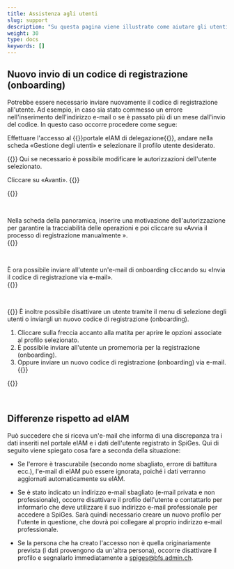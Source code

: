 ```yaml
---
title: Assistenza agli utenti
slug: support
description: "Su questa pagina viene illustrato come aiutare gli utenti in caso di necessità. La gestione degli utenti è un compito esclusivamente di competenza dei responsabili cantonali (KT_Superuser)."
weight: 30
type: docs
keywords: []
---
```


## Nuovo invio di un codice di registrazione (onboarding)

Potrebbe essere necessario inviare nuovamente il codice di registrazione all'utente. Ad esempio, in caso sia stato commesso un errore nell'inserimento dell'indirizzo e-mail o se è passato più di un mese dall'invio del codice. In questo caso occorre procedere come segue:

Effettuare l'accesso al {{<link url="https://www.portal.eiam.admin.ch/portal/adminservice/app/home" newTab="true">}}portale eIAM di delegazione{{</link>}}, andare nella scheda «Gestione degli utenti» e selezionare il profilo utente desiderato.

<!-- 1eme paire de colonnes -->

<div class="two_column">

<div class="left_col">
<!-- First column content goes here -->
{{<markdown>}}
Qui se necessario è possibile modificare le autorizzazioni dell'utente selezionato.

Cliccare su «Avanti».
{{</markdown>}}
</div>

<div class="right_col">
<!-- Second column content goes here -->
{{<insertImage image="continuer_it.png" class="edge max-w-90">}}
</div>
</div>

&nbsp;

<!-- 2eme paire de colonnes -->

<div class="two_column">

<div class="left_col">
<!-- First column content goes here -->
Nella scheda della panoramica, inserire una motivazione dell'autorizzazione per garantire la tracciabilità delle operazioni e poi cliccare su «Avvia il processo di registrazione manualmente ».
</div>

<div class="right_col">
<!-- Second column content goes here -->
{{<insertImage image="enreg_manu_it.png" class="edge max-w-90">}}
</div>
</div>

&nbsp;

<!-- 3eme paire de colonnes -->

<div class="two_column">

<div class="left_col">
<!-- First column content goes here -->
È ora possibile inviare all'utente un'e-mail di onboarding cliccando su «Invia il codice di registrazione via e-mail».
</div>

<div class="right_col">
<!-- Second column content goes here -->
{{<insertImage image="onboarding_it.png" class="edge max-w-90">}}
</div>
</div>

&nbsp;

<!-- 4eme paire de colonnes -->

<div class="two_column">

<div class="left_col">
<!-- First column content goes here -->
{{<markdown>}}
È inoltre possibile disattivare un utente tramite il menu di selezione degli utenti o inviargli un nuovo codice di registrazione (onboarding).

1. Cliccare sulla freccia accanto alla matita per aprire le opzioni associate al profilo selezionato.
2. È possibile inviare all'utente un promemoria per la registrazione (onboarding).
3. Oppure inviare un nuovo codice di registrazione (onboarding) via e-mail.
{{</markdown>}}

</div>

<div class="right_col">
<!-- Second column content goes here -->
{{<insertImage image="global_onboarding_it.png" class="edge max-w-90">}}
</div>
</div>

&nbsp;

## Differenze rispetto ad eIAM

Può succedere che si riceva un'e-mail che informa di una discrepanza tra i dati inseriti nel portale eIAM e i dati dell'utente registrato in SpiGes. Qui di seguito viene spiegato cosa fare a seconda della situazione:

- Se l'errore è trascurabile (secondo nome sbagliato, errore di battitura ecc.), l'e-mail di eIAM può essere ignorata, poiché i dati verranno aggiornati automaticamente su eIAM.

- Se è stato indicato un indirizzo e-mail sbagliato (e-mail privata e non professionale), occorre disattivare il profilo dell'utente e contattarlo per informarlo che deve utilizzare il suo indirizzo e-mail professionale per accedere a SpiGes. Sarà quindi necessario creare un nuovo profilo per l'utente in questione, che dovrà poi collegare al proprio indirizzo e-mail professionale.

- Se la persona che ha creato l'accesso non è quella originariamente prevista (i dati provengono da un'altra persona), occorre disattivare il profilo e segnalarlo immediatamente a <spiges@bfs.admin.ch>.
